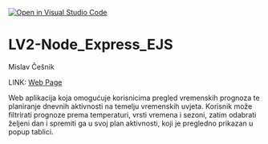 [![Open in Visual Studio Code](https://classroom.github.com/assets/open-in-vscode-2e0aaae1b6195c2367325f4f02e2d04e9abb55f0b24a779b69b11b9e10269abc.svg)](https://classroom.github.com/online_ide?assignment_repo_id=19071414&assignment_repo_type=AssignmentRepo)

# LV2-Node_Express_EJS

Mislav Češnik

LINK: [Web Page](lv3-mizolf-production.up.railway.app)

Web aplikacija koja omogućuje korisnicima pregled vremenskih prognoza te planiranje dnevnih aktivnosti na temelju vremenskih uvjeta. Korisnik može filtrirati prognoze prema temperaturi, vrsti vremena i sezoni, zatim odabrati željeni dan i spremiti ga u svoj plan aktivnosti, koji je pregledno prikazan u popup tablici.
